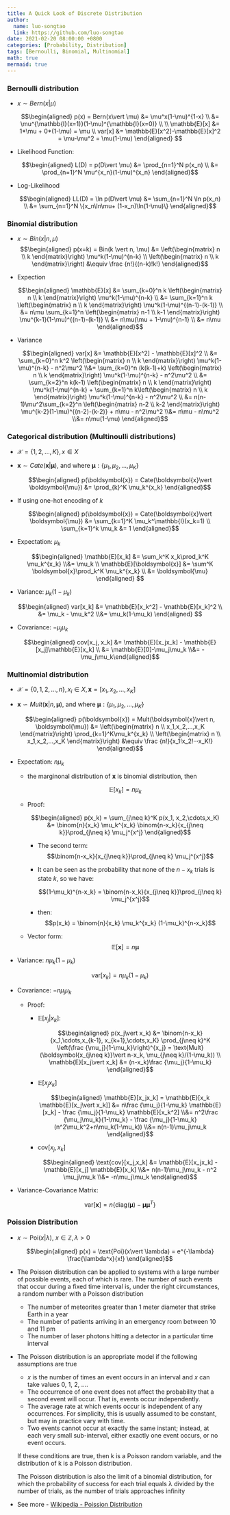 ```yaml
---
title: A Quick Look of Discrete Distribution
author:
  name: luo-songtao
  link: https://github.com/luo-songtao
date: 2021-02-20 08:00:00 +0800
categories: [Probability, Distribution]
tags: [Bernoulli, Binomial, Multinomial]
math: true
mermaid: true
---
```



### Bernoulli distribution

- $x\sim Bern(x\vert \mu)$

  $$\begin{aligned}  p(x) = Bern(x\vert \mu) &= \mu^x(1-\mu)^{1-x} \\ &= \mu^{\mathbb{I}(x=1)}(1-\mu)^{\mathbb{I}(x=0)} \\ \\ \mathbb{E}[x] &= 1*\mu + 0*(1-\mu) = \mu \\ var[x] &= \mathbb{E}[x^2]-\mathbb{E}[x]^2 = \mu-\mu^2 = \mu(1-\mu) \end{aligned} $$

- Likelihood Function:

  $$\begin{aligned} L(D) = p(D\vert \mu) &= \prod_{n=1}^N p(x_n) \\ &= \prod_{n=1}^N \mu^{x_n}(1-\mu)^{x_n} \end{aligned}$$

- Log-Likelihood
 
    $$\begin{aligned} LL(D) = \ln p(D\vert \mu)  &= \sum_{n=1}^N \ln p(x_n) \\ &= \sum_{n=1}^N \{x_n\ln\mu+ (1-x_n)\ln(1-\mu)\} \end{aligned}$$


### Binomial distribution

- $x \sim Bin(x\vert n, \mu)$
    $$\begin{aligned} p(x=k) = Bin(k \vert n, \mu) &= \left(\begin{matrix} n \\ k \end{matrix}\right) \mu^k(1-\mu)^{n-k} \\ \left(\begin{matrix} n \\ k \end{matrix}\right) &\equiv \frac {n!}{(n-k)!k!} \end{aligned}$$

- Expection
    
    $$\begin{aligned} \mathbb{E}[x] &= \sum_{k=0}^n k \left(\begin{matrix} n \\ k \end{matrix}\right) \mu^k(1-\mu)^{n-k} \\ &= \sum_{k=1}^n k \left(\begin{matrix} n \\ k \end{matrix}\right) \mu^k(1-\mu)^{(n-1)-(k-1)} \\ &= n\mu \sum_{k=1}^n \left(\begin{matrix} n-1 \\ k-1 \end{matrix}\right) \mu^{k-1}(1-\mu)^{(n-1)-(k-1)} \\ &= n\mu(\mu + 1-\mu)^{n-1} \\ &= n\mu \end{aligned}$$

- Variance

    $$\begin{aligned} var[x] &= \mathbb{E}[x^2] - \mathbb{E}[x]^2 \\ &= \sum_{k=0}^n k^2 \left(\begin{matrix} n \\ k \end{matrix}\right) \mu^k(1-\mu)^{n-k} - n^2\mu^2 \\&= \sum_{k=0}^n (k(k-1)+k) \left(\begin{matrix} n \\ k \end{matrix}\right) \mu^k(1-\mu)^{n-k} - n^2\mu^2 \\ &= \sum_{k=2}^n k(k-1) \left(\begin{matrix} n \\ k \end{matrix}\right) \mu^k(1-\mu)^{n-k} + \sum_{k=1}^n k\left(\begin{matrix} n \\ k \end{matrix}\right) \mu^k(1-\mu)^{n-k} - n^2\mu^2  \\ &= n(n-1)\mu^2\sum_{k=2}^n \left(\begin{matrix} n-2 \\ k-2 \end{matrix}\right) \mu^{k-2}(1-\mu)^{(n-2)-(k-2)} + n\mu - n^2\mu^2 \\&= n\mu - n\mu^2 \\&= n\mu(1-\mu) \end{aligned}$$


### Categorical distribution (Multinoulli distributions)

- $\mathcal{X}=\{1,2,...,K \}, x\in X$

- $\boldsymbol{x} \sim Cate(\boldsymbol{x}\vert \boldsymbol{\mu})$, and where $\boldsymbol{\mu}: \{\mu_1, \mu_2,...,\mu_K \}$

    $$\begin{aligned} p(\boldsymbol{x}) = Cate(\boldsymbol{x}\vert \boldsymbol{\mu}) &= \prod_{k}^K \mu_k^{x_k} \end{aligned}$$

- If using one-hot encoding of $k$

    $$\begin{aligned} p(\boldsymbol{x}) = Cate(\boldsymbol{x}\vert \boldsymbol{\mu}) &= \sum_{k=1}^K \mu_k^\mathbb{I}(x_k=1) \\ \sum_{k=1}^k \mu_k &= 1 \end{aligned}$$

- Expectation: $\mu_k$

  $$\begin{aligned}  \mathbb{E}[x_k] &= \sum_k^K x_k\prod_k^K \mu_k^{x_k} \\&= \mu_k \\ \mathbb{E}[\boldsymbol{x}] &= \sum^K \boldsymbol{x}\prod_k^K \mu_k^{x_k} \\ &= \boldsymbol{\mu} \end{aligned} $$

- Variance:  $\mu_k(1-\mu_k)$

  $$\begin{aligned} var[x_k] &= \mathbb{E}[x_k^2] - \mathbb{E}[x_k]^2 \\ &= \mu_k - \mu_k^2 \\&= \mu_k(1-\mu_k) \end{aligned} $$

- Covariance: $-\mu_j\mu_k$

  $$\begin{aligned} cov[x_j, x_k] &= \mathbb{E}[x_jx_k] - \mathbb{E}[x_j]\mathbb{E}[x_k] \\ &= \mathbb{E}[0]-\mu_j\mu_k \\&= -\mu_j\mu_k\end{aligned}$$


### Multinomial distribution

- $\mathcal{X}=\{0,1,2,...,n \}, x_i\in X, \boldsymbol{x}=[x_1, x_2,...,x_K]$

- $\boldsymbol{x} \backsim Mult(\boldsymbol{x}\vert n, \boldsymbol{\mu})$, and where $\boldsymbol{\mu}: \{\mu_1, \mu_2,...,\mu_K \}$

    $$\begin{aligned} p(\boldsymbol{x}) = Mult(\boldsymbol{x}\vert n, \boldsymbol{\mu}) &=  \left(\begin{matrix} n \\ x_1,x_2,...,x_K \end{matrix}\right) \prod_{k=1}^K\mu_k^{x_k} \\ \left(\begin{matrix} n \\ x_1,x_2,...,x_K \end{matrix}\right) &\equiv \frac {n!}{x_1!x_2!···x_K!} \end{aligned}$$

- Expectation: $n\mu_k$
    - the marginonal distribution of $\boldsymbol{x}$ is binomial distribution, then

        $$\mathbb{E}[x_k] = n\mu_k$$
    
    - Proof:
        
        $$\begin{aligned} p(x_k) = \sum_{j\neq k}^K p(x_1, x_2,\cdots,x_K) &= \binom{n}{x_k} \mu_k^{x_k} \binom{n-x_k}{x_{j\neq k}}\prod_{j\neq k} \mu_j^{x^j} \end{aligned}$$

        - The second term:
            $$\binom{n-x_k}{x_{j\neq k}}\prod_{j\neq k} \mu_j^{x^j}$$ 
            
        - It can be seen as the probability that none of the $n-x_k$ trials is state $k$, so we have:
            
            $$(1-\mu_k)^{n-x_k} = \binom{n-x_k}{x_{j\neq k}}\prod_{j\neq k} \mu_j^{x^j}$$
        
        - then:
            $$p(x_k) = \binom{n}{x_k} \mu_k^{x_k} (1-\mu_k)^{n-x_k}$$ 

    - Vector form:
        $$\mathbb{E}[\boldsymbol{x}] = n\boldsymbol{\mu}$$ 

- Variance: $n\mu_k(1-\mu_k)$

    $$\text{var}[x_k] = n\mu_k(1-\mu_k)$$

- Covariance: $-n\mu_j\mu_k$

    - Proof:
      - $\mathbb{E}[x_j\vert x_k]$:

        $$\begin{aligned} p(x_j\vert x_k) &= \binom{n-x_k}{x_1,\cdots,x_{k-1}, x_{k+1},\cdots,x_K} \prod_{j\neq k}^K \left(\frac {\mu_j}{1-\mu_k}\right)^{x_j} = \text{Mult}(\boldsymbol{x_{j\neq k}}\vert n-x_k, \mu_{j\neq k}/(1-\mu_k)) \\ \mathbb{E}[x_j\vert x_k] &= (n-x_k)\frac {\mu_j}{1-\mu_k} \end{aligned}$$
      
      - $\mathbb{E}[x_jx_k]$
        
        $$\begin{aligned} \mathbb{E}[x_jx_k] = \mathbb{E}[x_k \mathbb{E}[x_j\vert x_k]] &= n\frac {\mu_j}{1-\mu_k} \mathbb{E}[x_k] - \frac {\mu_j}{1-\mu_k} \mathbb{E}[x_k^2] \\&= n^2\frac {\mu_j\mu_k}{1-\mu_k} - \frac {\mu_j}{1-\mu_k} (n^2\mu_k^2+n\mu_k(1-\mu_k)) \\&= n(n-1)\mu_j\mu_k  \end{aligned}$$ 
      
      - $\text{cov}[x_j,x_k]$

        $$\begin{aligned} \text{cov}[x_j,x_k] &= \mathbb{E}[x_jx_k] - \mathbb{E}[x_j] \mathbb{E}[x_k] \\&= n(n-1)\mu_j\mu_k - n^2 \mu_j\mu_k \\&= -n\mu_j\mu_k \end{aligned}$$

- Variance-Covariance Matrix:

    $$\text{var}[\boldsymbol{x}] = n\{\text{diag}(\boldsymbol{\mu}) - \boldsymbol{\mu}\boldsymbol{\mu}^T\}$$ 


### Poission Distribution

- $x\sim \text{Poi}(x\vert \lambda)$, $x\in \mathbb{Z}, \lambda > 0$

  $$\begin{aligned} p(x) = \text{Poi}(x\vert \lambda) = e^{-\lambda} \frac{\lambda^x}{x!} \end{aligned}$$

- The Poisson distribution can be applied to systems with a large number of possible events, each of which is rare. The number of such events that occur during a fixed time interval is, under the right circumstances, a random number with a Poisson distribution
  - The number of meteorites greater than 1 meter diameter that strike Earth in a year
  - The number of patients arriving in an emergency room between 10 and 11 pm
  - The number of laser photons hitting a detector in a particular time interval

- The Poisson distribution is an appropriate model if the following assumptions are true
  - $x$ is the number of times an event occurs in an interval and $x$ can take values 0, 1, 2, ….
  - The occurrence of one event does not affect the probability that a second event will occur. That is, events occur independently.
  - The average rate at which events occur is independent of any occurrences. For simplicity, this is usually assumed to be constant, but may in practice vary with time.
  - Two events cannot occur at exactly the same instant; instead, at each very small sub-interval, either exactly one event occurs, or no event occurs.

  If these conditions are true, then k is a Poisson random variable, and the distribution of k is a Poisson distribution.

  The Poisson distribution is also the limit of a binomial distribution, for which the probability of success for each trial equals λ divided by the number of trials, as the number of trials approaches infinity 

- See more - [Wikipedia - Poission Distribution](https://en.wikipedia.org/wiki/Poisson_distribution)